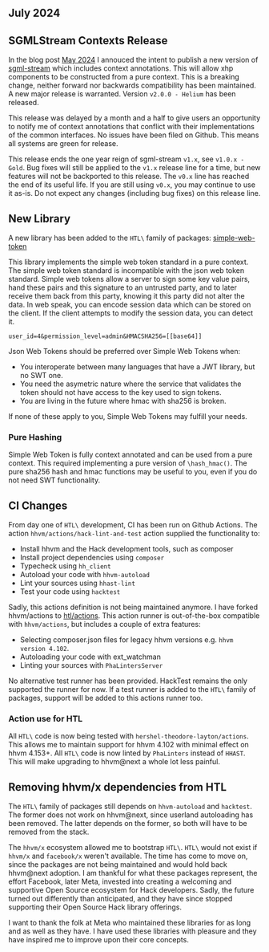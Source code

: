 ## July 2024

## SGMLStream Contexts Release

In the blog post [May 2024](./2024-05.md) I annouced the intent to publish a new
version of [sgml-stream](https://github.com/hershel-theodore-layton/sgml-stream)
which includes context annotations. This will allow xhp components to be
constructed from a pure context. This is a breaking change, neither forward nor
backwards compatibility has been maintained. A new major release is warranted.
Version `v2.0.0 - Helium` has been released.

This release was delayed by a month and a half to give users an opportunity to
notify me of context annotations that conflict with their implementations of the
common interfaces. No issues have been filed on Github. This means all systems
are green for release.

This release ends the one year reign of sgml-stream `v1.x`, see `v1.0.x - Gold`.
Bug fixes will still be applied to the `v1.x` release line for a time, but new
features will not be backported to this release. The `v0.x` line has reached the
end of its useful life. If you are still using `v0.x`, you may continue to use
it as-is. Do not expect any changes (including bug fixes) on this release line.

## New Library

A new library has been added to the `HTL\` family of packages:
[simple-web-token](https://github.com/hershel-theodore-layton/simple-web-token)

This library implements the simple web token standard in a pure context.
The simple web token standard is incompatible with the json web token standard.
Simple web tokens allow a server to sign some key value pairs, hand these pairs
and this signature to an untrusted party, and to later receive them back from
this party, knowing it this party did not alter the data. In web speak, you can
encode session data which can be stored on the client. If the client attempts to
modify the session data, you can detect it.

`user_id=4&permission_level=admin&HMACSHA256=[[base64]]`

Json Web Tokens should be preferred over Simple Web Tokens when:

- You interoperate between many languages that have a JWT library, but no SWT one.
- You need the asymetric nature where the service that validates the token
  should not have access to the key used to sign tokens.
- You are living in the future where hmac with sha256 is broken.

If none of these apply to you, Simple Web Tokens may fulfill your needs.

### Pure Hashing

Simple Web Token is fully context annotated and can be used from a pure context.
This required implementing a pure version of `\hash_hmac()`. The pure sha256
hash and hmac functions may be useful to you, even if you do not need SWT
functionality.

## CI Changes

From day one of `HTL\` development, CI has been run on Github Actions. The
action `hhvm/actions/hack-lint-and-test` action supplied the functionality to:

- Install hhvm and the Hack development tools, such as composer
- Install project dependencies using `composer`
- Typecheck using `hh_client`
- Autoload your code with `hhvm-autoload`
- Lint your sources using `hhast-lint`
- Test your code using `hacktest`

Sadly, this actions definition is not being maintained anymore. I have forked
hhvm/actions to [htl/actions](https://github.com/hershel-theodore-layton/actions).
This action runner is out-of-the-box compatible with `hhvm/actions`, but includes
a couple of extra features:

- Selecting composer.json files for legacy hhvm versions e.g. `hhvm version 4.102`.
- Autoloading your code with ext_watchman
- Linting your sources with `PhaLintersServer`

No alternative test runner has been provided. HackTest remains the only supported
the runner for now. If a test runner is added to the `HTL\` family of packages,
support will be added to this actions runner too.

### Action use for HTL

All `HTL\` code is now being tested with `hershel-theodore-layton/actions`. This
allows me to maintain support for hhvm 4.102 with minimal effect on hhvm 4.153+.
All `HTL\` code is now linted by `PhaLinters` instead of `HHAST`. This will make
upgrading to hhvm@next a whole lot less painful.

## Removing hhvm/x dependencies from HTL

The `HTL\` family of packages still depends on `hhvm-autoload` and `hacktest`.
The former does not work on hhvm@next, since userland autoloading has been removed.
The latter depends on the former, so both will have to be removed from the stack.

The `hhvm/x` ecosystem allowed me to bootstrap `HTL\`. `HTL\` would not exist if
`hhvm/x` and `facebook/x` weren't available. The time has come to move on, since
the packages are not being maintained and would hold back hhvm@next adoption. I
am thankful for what these packages represent, the effort Facebook, later Meta,
invested into creating a welcoming and supportive Open Source ecosystem for Hack
developers. Sadly, the future turned out differently than anticipated, and they
have since stopped supporting their Open Source Hack library offerings.

I want to thank the folk at Meta who maintained these libraries for as long and
as well as they have. I have used these libraries with pleasure and they have
inspired me to improve upon their core concepts.
